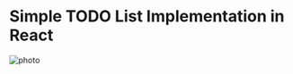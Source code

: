 # Simple TODO List Implementation in React
![photo](https://user-images.githubusercontent.com/90519548/139591611-de5620de-f712-4a85-8bff-e87b74d6a446.JPG)

